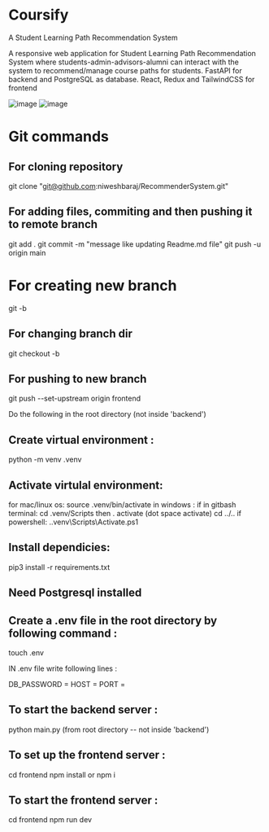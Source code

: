 # Coursify
A Student Learning Path Recommendation System

A responsive web application for Student Learning Path Recommendation System where students-admin-advisors-alumni can interact with the system to recommend/manage course paths for students. 
FastAPI for backend and PostgreSQL as database.
React, Redux and TailwindCSS for frontend 

![image](https://github.com/niweshbaraj/Coursify/assets/12951159/ab9a86b9-7be8-4e55-a0b8-9970599a2270)
![image](https://github.com/niweshbaraj/Coursify/assets/12951159/bd6a2539-c40c-4730-9f29-26a38652d8b1)




# Git commands

## For cloning repository
git clone "git@github.com:niweshbaraj/RecommenderSystem.git"

## For adding files, commiting and then pushing it to remote branch
git add .
git commit -m "message like updating Readme.md file"
git push -u origin main

# For creating new branch
git -b <branch-name>
## For changing branch dir
git checkout -b <branch-name>

## For pushing to new branch 
git push --set-upstream origin frontend

Do the following in the root directory (not inside 'backend')

## Create virtual environment :
python -m venv .venv 
  
## Activate virtulal environment:
  for mac/linux os:
    source .venv/bin/activate
  in windows :
    if in gitbash terminal:
      cd .venv/Scripts
      then . activate    (dot space activate)
      cd ../..
    if powershell:
      .\.venv\Scripts\Activate.ps1

## Install dependicies:
pip3 install -r requirements.txt

## Need Postgresql installed

## Create a .env file in the root directory by following command :
touch .env

IN .env file write following lines :

DB_PASSWORD = <POSTGRESQL DATABASE PASSWORD>
HOST = <POSTGRES DATABASE HOST>
PORT = <POSTGRES DATABASE PORT>

## To start the backend server :
python main.py (from root directory -- not inside 'backend')

## To set up the frontend server :
cd frontend
npm install or npm i

## To start the frontend server :
cd frontend 
npm run dev
